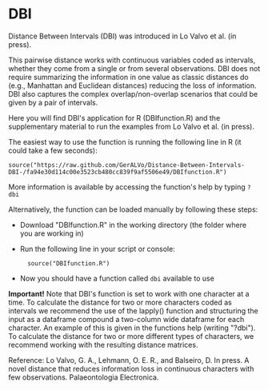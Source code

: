 # DBI
Distance Between Intervals (DBI) was introduced in Lo Valvo et al. (in press).

This pairwise distance works with continuous variables coded as intervals, whether they come from a single or from several observations. DBI does not require summarizing the information in one value as classic distances do (e.g., Manhattan and Euclidean distances) reducing the loss of information. DBI also captures the complex overlap/non-overlap scenarios that could be given by a pair of intervals.

Here you will find DBI's application for R (DBIfunction.R) and the supplementary material to run the examples from Lo Valvo et al. (in press).

The easiest way to use the function is running the following line in R (it could take a few seconds):

	source("https://raw.github.com/GerALVo/Distance-Between-Intervals-DBI-/fa94e30d114c00e3523cb480cc839f9af5506e49/DBIfunction.R")


More information is available by accessing the function's help by typing `?dbi`


Alternatively, the function can be loaded manually by following these steps:

- Download "DBIfunction.R" in the working directory (the folder where you are working in)

- Run the following line in your script or console:

		source("DBIfunction.R")	
			
- Now you should have a function called `dbi` available to use
	
	

**Important!**
Note that DBI's function is set to work with one character at a time.
To calculate the distance for two or more characters coded as intervals we recommend the use of the lapply() function
and structuring the input as a dataframe compound a two-column wide dataframe for each character. An example of this 
is given in the functions help (writing "?dbi").
To calculate the distance for two or more different types of characters, we recommend working with the resulting
distance matrices.


Reference:
Lo Valvo, G. A., Lehmann, O. E. R., and Balseiro, D. In press. A novel distance that reduces information loss in continuous characters with few observations. Palaeontologia Electronica.
